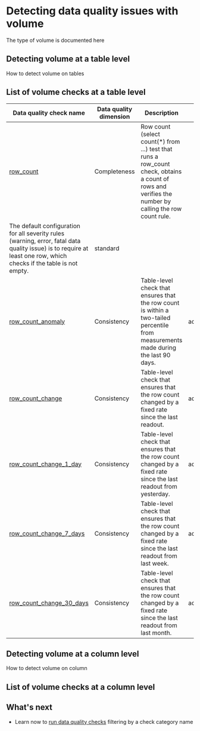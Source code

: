# Detecting data quality issues with volume
The type of volume is documented here

## Detecting volume at a table level
How to detect volume on tables

## List of volume checks at a table level
| Data quality check name | Data quality dimension | Description | Class |
|-------------------------|------------------------|-------------|-------|
|[row_count](../../checks/table/volume/row-count.md)|Completeness|Row count (select count(*) from ...) test that runs a row_count check, obtains a count of rows and verifies the number by calling the row count rule.
 The default configuration for all severity rules (warning, error, fatal data quality issue) is to require at least one row, which checks if the table is not empty.|standard|
|[row_count_anomaly](../../checks/table/volume/row-count-anomaly.md)|Consistency|Table-level check that ensures that the row count is within a two-tailed percentile from measurements made during the last 90 days.|advanced|
|[row_count_change](../../checks/table/volume/row-count-change.md)|Consistency|Table-level check that ensures that the row count changed by a fixed rate since the last readout.|advanced|
|[row_count_change_1_day](../../checks/table/volume/row-count-change-1-day.md)|Consistency|Table-level check that ensures that the row count changed by a fixed rate since the last readout from yesterday.|advanced|
|[row_count_change_7_days](../../checks/table/volume/row-count-change-7-days.md)|Consistency|Table-level check that ensures that the row count changed by a fixed rate since the last readout from last week.|advanced|
|[row_count_change_30_days](../../checks/table/volume/row-count-change-30-days.md)|Consistency|Table-level check that ensures that the row count changed by a fixed rate since the last readout from last month.|advanced|

## Detecting volume at a column level
How to detect volume on column

## List of volume checks at a column level

## What's next
- Learn now to [run data quality checks](../running-data-quality-checks.md#targeting-a-category-of-checks) filtering by a check category name
